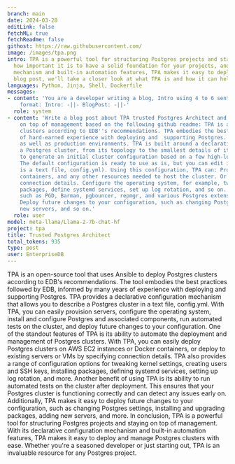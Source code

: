 ```yaml
---
branch: main
date: 2024-03-28
editLink: false
fetchML: true
fetchReadme: false
githost: https://raw.githubusercontent.com/
image: /images/tpa.png
intro: TPA is a powerful tool for structuring Postgres projects and staying on top of management. As a developer, you know
  how important it is to have a solid foundation for your projects, and TPA provides just that. With its declarative configuration
  mechanism and built-in automation features, TPA makes it easy to deploy and manage Postgres clusters with ease. In this
  blog post, we'll take a closer look at what TPA is and how it can help you streamline your development process.
languages: Python, Jinja, Shell, Dockerfile
messages:
- content: 'You are a developer writing a blog, Intro using 4 to 6 sentences, Blog Post using 12 to 15 sentences. Desired
    format: Intro: -||- BlogPost: -||-'
  role: system
- content: 'Write a blog post about TPA trusted Postgres Architect and what it means for structuring projects and staying
    on top of management based on the following github readme: TPA is an orchestration tool that uses Ansible to deploy Postgres
    clusters according to EDB''s recommendations. TPA embodies the best practices followed by EDB, informed by many years
    of hard-earned experience with deploying and  supporting Postgres. These recommendations apply to quick testbed setups
    as well as production environments. TPA is built around a declarative configuration mechanism that you can use to describe
    a Postgres cluster, from its topology to the smallest details of its configuration. Start by running tpaexec configure
    to generate an initial cluster configuration based on a few high-level choices, such as the Postgres version to install.
    The default configuration is ready to use as is, but you can edit it to suit your needs. (The generated configuration
    is a text file, config.yml). Using this configuration, TPA can: Provision servers, for example, AWS EC2 instances or Docker
    containers, and any other resources needed to host the cluster. Or you can deploy to existing servers or VMs just by specifying
    connection details. Configure the operating system, for example, tweak kernel settings, create users and SSH keys, install
    packages, define systemd services, set up log rotation, and so on. Install and configure Postgres and associated components,
    such as PGD, Barman, pgbouncer, repmgr, and various Postgres extensions. Run automated tests on the cluster after deployment.
    Deploy future changes to your configuration, such as changing Postgres settings, installing and upgrading packages, adding
    new servers, and so on.'
  role: user
model: meta-llama/Llama-2-7b-chat-hf
project: tpa
title: Trusted Postgres Architect
total_tokens: 935
type: post
user: EnterpriseDB
---
```

<script setup>
 import ArticleItem from '/components/ArticleItem.vue';
 import ArticleFooter from '/components/ArticleFooter.vue';
</script>
<ArticleItem :frontmatter="$frontmatter"/>

TPA is an open-source tool that uses Ansible to deploy Postgres clusters according to EDB's recommendations. The tool
embodies the best practices followed by EDB, informed by many years of experience with deploying and supporting
Postgres. TPA provides a declarative configuration mechanism that allows you to describe a Postgres cluster in a text
file, config.yml. With TPA, you can easily provision servers, configure the operating system, install and configure
Postgres and associated components, run automated tests on the cluster, and deploy future changes to your configuration.
One of the standout features of TPA is its ability to automate the deployment and management of Postgres clusters. With
TPA, you can easily deploy Postgres clusters on AWS EC2 instances or Docker containers, or deploy to existing servers or
VMs by specifying connection details. TPA also provides a range of configuration options for tweaking kernel settings,
creating users and SSH keys, installing packages, defining systemd services, setting up log rotation, and more.  Another
benefit of using TPA is its ability to run automated tests on the cluster after deployment. This ensures that your
Postgres cluster is functioning correctly and can detect any issues early on. Additionally, TPA makes it easy to deploy
future changes to your configuration, such as changing Postgres settings, installing and upgrading packages, adding new
servers, and more.  In conclusion, TPA is a powerful tool for structuring Postgres projects and staying on top of
management. With its declarative configuration mechanism and built-in automation features, TPA makes it easy to deploy
and manage Postgres clusters with ease. Whether you're a seasoned developer or just starting out, TPA is an invaluable
resource for any Postgres project.


<ArticleFooter :frontmatter="$frontmatter"/>
